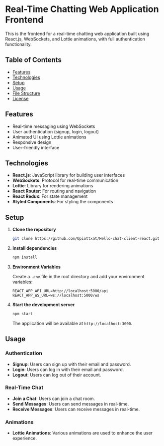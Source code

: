 # Real-Time Chatting Web Application Frontend

This is the frontend for a real-time chatting web application built using React.js, WebSockets, and Lottie animations, with full authentication functionality.

## Table of Contents

- [Features](#features)
- [Technologies](#technologies)
- [Setup](#setup)
- [Usage](#usage)
- [File Structure](#file-structure)
- [License](#license)

## Features

- Real-time messaging using WebSockets
- User authentication (signup, login, logout)
- Animated UI using Lottie animations
- Responsive design
- User-friendly interface

## Technologies

- **React.js**: JavaScript library for building user interfaces
- **WebSockets**: Protocol for real-time communication
- **Lottie**: Library for rendering animations
- **React Router**: For routing and navigation
- **React Redux**: For state management
- **Styled Components**: For styling the components

## Setup

1. **Clone the repository**

    ```bash
    git clone https://github.com/Upiottxat/Hello-chat-client-react.git
   
    ```

2. **Install dependencies**

    ```bash
    npm install
    ```

3. **Environment Variables**

    Create a `.env` file in the root directory and add your environment variables:

    ```env
    REACT_APP_API_URL=http://localhost:5000/api
    REACT_APP_WS_URL=ws://localhost:5000/ws
    ```

4. **Start the development server**

    ```bash
    npm start
    ```

    The application will be available at `http://localhost:3000`.

## Usage

### Authentication

- **Signup**: Users can sign up with their email and password.
- **Login**: Users can log in with their email and password.
- **Logout**: Users can log out of their account.

### Real-Time Chat

- **Join a Chat**: Users can join a chat room.
- **Send Messages**: Users can send messages in real-time.
- **Receive Messages**: Users can receive messages in real-time.

### Animations

- **Lottie Animations**: Various animations are used to enhance the user experience.




